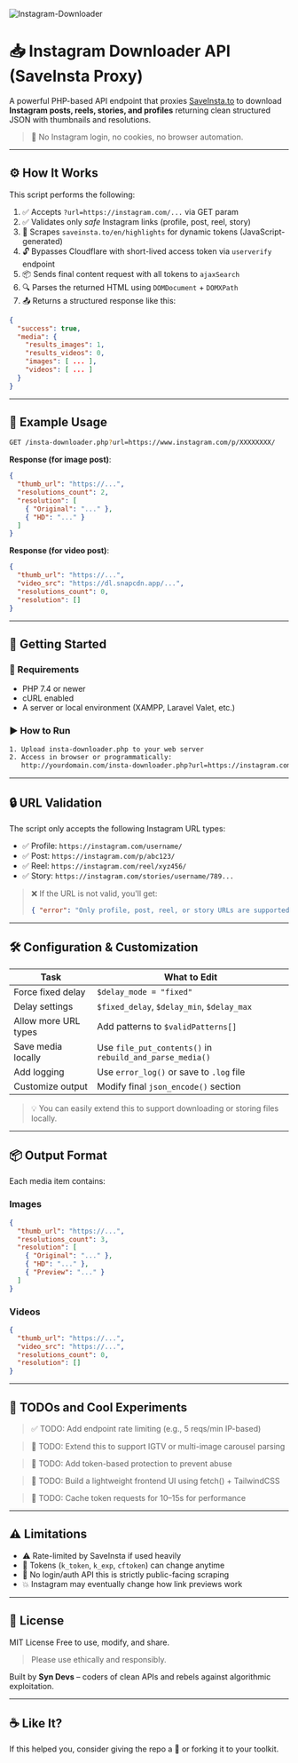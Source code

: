 
![Instagram-Downloader](https://github.com/user-attachments/assets/3a718fee-e58f-469e-9e09-80dfc6861ade)

# 📥 Instagram Downloader API (SaveInsta Proxy)

A powerful PHP-based API endpoint that proxies [SaveInsta.to](https://saveinsta.to) to download **Instagram posts, reels, stories, and profiles** returning clean structured JSON with thumbnails and resolutions.

> 🔐 No Instagram login, no cookies, no browser automation.

---

## ⚙️ How It Works

This script performs the following:

1. ✅ Accepts `?url=https://instagram.com/...` via GET param
2. ✅ Validates only *safe* Instagram links (profile, post, reel, story)
3. 🧠 Scrapes `saveinsta.to/en/highlights` for dynamic tokens (JavaScript-generated)
4. 🔓 Bypasses Cloudflare with short-lived access token via `userverify` endpoint
5. 📦 Sends final content request with all tokens to `ajaxSearch`
6. 🔍 Parses the returned HTML using `DOMDocument` + `DOMXPath`
7. 📤 Returns a structured response like this:

```json
{
  "success": true,
  "media": {
    "results_images": 1,
    "results_videos": 0,
    "images": [ ... ],
    "videos": [ ... ]
  }
}
````

---

## 🔗 Example Usage

```bash
GET /insta-downloader.php?url=https://www.instagram.com/p/XXXXXXXX/
```

**Response (for image post)**:

```json
{
  "thumb_url": "https://...",
  "resolutions_count": 2,
  "resolution": [
    { "Original": "..." },
    { "HD": "..." }
  ]
}
```

**Response (for video post)**:

```json
{
  "thumb_url": "https://...",
  "video_src": "https://dl.snapcdn.app/...",
  "resolutions_count": 0,
  "resolution": []
}
```

---

## 🚀 Getting Started

### 🔧 Requirements

* PHP 7.4 or newer
* cURL enabled
* A server or local environment (XAMPP, Laravel Valet, etc.)

### ▶️ How to Run

```bash
1. Upload insta-downloader.php to your web server
2. Access in browser or programmatically:
   http://yourdomain.com/insta-downloader.php?url=https://instagram.com/reel/xxxx
```

---

## 🔒 URL Validation

The script only accepts the following Instagram URL types:

* ✅ Profile: `https://instagram.com/username/`
* ✅ Post: `https://instagram.com/p/abc123/`
* ✅ Reel: `https://instagram.com/reel/xyz456/`
* ✅ Story: `https://instagram.com/stories/username/789...`

> ❌ If the URL is not valid, you'll get:
>
> ```json
> { "error": "Only profile, post, reel, or story URLs are supported." }
> ```

---

## 🛠️ Configuration & Customization

| Task                 | What to Edit                                             |
| -------------------- | -------------------------------------------------------- |
| Force fixed delay    | `$delay_mode = "fixed"`                                  |
| Delay settings       | `$fixed_delay`, `$delay_min`, `$delay_max`               |
| Allow more URL types | Add patterns to `$validPatterns[]`                       |
| Save media locally   | Use `file_put_contents()` in `rebuild_and_parse_media()` |
| Add logging          | Use `error_log()` or save to `.log` file                 |
| Customize output     | Modify final `json_encode()` section                     |

> 💡 You can easily extend this to support downloading or storing files locally.

---

## 📦 Output Format

Each media item contains:

### Images

```json
{
  "thumb_url": "https://...",
  "resolutions_count": 3,
  "resolution": [
    { "Original": "..." },
    { "HD": "..." },
    { "Preview": "..." }
  ]
}
```

### Videos

```json
{
  "thumb_url": "https://...",
  "video_src": "https://...",
  "resolutions_count": 0,
  "resolution": []
}
```

---

## 📌 TODOs and Cool Experiments

> ✅ TODO: Add endpoint rate limiting (e.g., 5 reqs/min IP-based)

> 🧪 TODO: Extend this to support IGTV or multi-image carousel parsing

> 🔐 TODO: Add token-based protection to prevent abuse

> 🧰 TODO: Build a lightweight frontend UI using fetch() + TailwindCSS

> 🎯 TODO: Cache token requests for 10–15s for performance

---

## ⚠️ Limitations

* ⚠ Rate-limited by SaveInsta if used heavily
* 🔄 Tokens (`k_token`, `k_exp`, `cftoken`) can change anytime
* 🚫 No login/auth API this is strictly public-facing scraping
* 💥 Instagram may eventually change how link previews work

---

## 📜 License

MIT License Free to use, modify, and share.

> Please use ethically and responsibly.

Built by **Syn Devs** – coders of clean APIs and rebels against algorithmic exploitation.

---

## ☕ Like It?

If this helped you, consider giving the repo a 🌟 or forking it to your toolkit.


